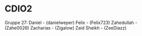 # CDIO2
Gruppe 27:
Daniel      - (danielweper)
Felix       - (Felix723)
Zahedullah  - (Zahe0026)
Zacharias   - (Zigalow)
Zaid Sheikh - (ZeeDiazz)
